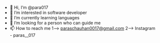 - 👋 Hi, I’m @para017
- 👀 I’m interested in software developer
- 🌱 I’m currently learning languages
- 💞️ I’m looking for a person who can guide me
- 📫 How to reach me 
1-->  paraschauhan0017@gmail.com
2-->  Instagram - paras__017

<!---
para017/para017 is a ✨ special ✨ repository because its `README.md` (this file) appears on your GitHub profile.
You can click the Preview link to take a look at your changes.
--->
